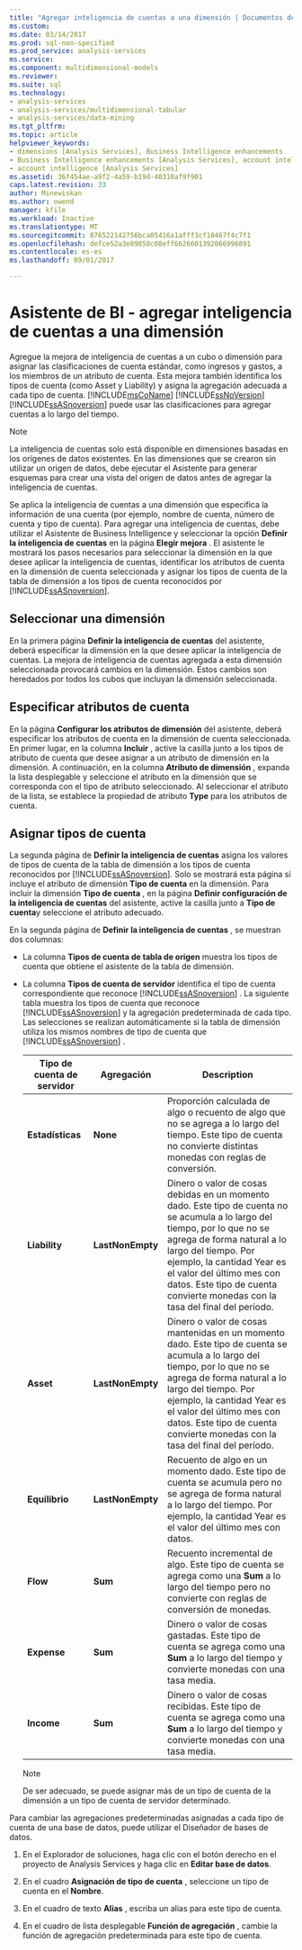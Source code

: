 ```yaml
---
title: "Agregar inteligencia de cuentas a una dimensión | Documentos de Microsoft"
ms.custom: 
ms.date: 03/14/2017
ms.prod: sql-non-specified
ms.prod_service: analysis-services
ms.service: 
ms.component: multidimensional-models
ms.reviewer: 
ms.suite: sql
ms.technology:
- analysis-services
- analysis-services/multidimensional-tabular
- analysis-services/data-mining
ms.tgt_pltfrm: 
ms.topic: article
helpviewer_keywords:
- dimensions [Analysis Services], Business Intelligence enhancements
- Business Intelligence enhancements [Analysis Services], account intelligence
- account intelligence [Analysis Services]
ms.assetid: 36f454ae-a9f2-4a59-b19d-40310af9f901
caps.latest.revision: 33
author: Minewiskan
ms.author: owend
manager: kfile
ms.workload: Inactive
ms.translationtype: MT
ms.sourcegitcommit: 876522142756bca05416a1afff3cf10467f4c7f1
ms.openlocfilehash: defce52a3e89858c08eff6626601392066996891
ms.contentlocale: es-es
ms.lasthandoff: 09/01/2017

---
```

# <a name="bi-wizard---add-account-intelligence-to-a-dimension"></a>Asistente de BI - agregar inteligencia de cuentas a una dimensión
  Agregue la mejora de inteligencia de cuentas a un cubo o dimensión para asignar las clasificaciones de cuenta estándar, como ingresos y gastos, a los miembros de un atributo de cuenta. Esta mejora también identifica los tipos de cuenta (como Asset y Liability) y asigna la agregación adecuada a cada tipo de cuenta. [!INCLUDE[msCoName](../../includes/msconame-md.md)] [!INCLUDE[ssNoVersion](../../includes/ssnoversion-md.md)] [!INCLUDE[ssASnoversion](../../includes/ssasnoversion-md.md)] puede usar las clasificaciones para agregar cuentas a lo largo del tiempo.  
  
> [!NOTE]  
>  La inteligencia de cuentas solo está disponible en dimensiones basadas en los orígenes de datos existentes. En las dimensiones que se crearon sin utilizar un origen de datos, debe ejecutar el Asistente para generar esquemas para crear una vista del origen de datos antes de agregar la inteligencia de cuentas.  
  
 Se aplica la inteligencia de cuentas a una dimensión que especifica la información de una cuenta (por ejemplo, nombre de cuenta, número de cuenta y tipo de cuenta). Para agregar una inteligencia de cuentas, debe utilizar el Asistente de Business Intelligence y seleccionar la opción **Definir la inteligencia de cuentas** en la página **Elegir mejora** . El asistente le mostrará los pasos necesarios para seleccionar la dimensión en la que desee aplicar la inteligencia de cuentas, identificar los atributos de cuenta en la dimensión de cuenta seleccionada y asignar los tipos de cuenta de la tabla de dimensión a los tipos de cuenta reconocidos por [!INCLUDE[ssASnoversion](../../includes/ssasnoversion-md.md)].  
  
## <a name="selecting-a-dimension"></a>Seleccionar una dimensión  
 En la primera página **Definir la inteligencia de cuentas** del asistente, deberá especificar la dimensión en la que desee aplicar la inteligencia de cuentas. La mejora de inteligencia de cuentas agregada a esta dimensión seleccionada provocará cambios en la dimensión. Estos cambios son heredados por todos los cubos que incluyan la dimensión seleccionada.  
  
## <a name="specifying-account-attributes"></a>Especificar atributos de cuenta  
 En la página **Configurar los atributos de dimensión** del asistente, deberá especificar los atributos de cuenta en la dimensión de cuenta seleccionada. En primer lugar, en la columna **Incluir** , active la casilla junto a los tipos de atributo de cuenta que desee asignar a un atributo de dimensión en la dimensión. A continuación, en la columna **Atributo de dimensión** , expanda la lista desplegable y seleccione el atributo en la dimensión que se corresponda con el tipo de atributo seleccionado. Al seleccionar el atributo de la lista, se establece la propiedad de atributo **Type** para los atributos de cuenta.  
  
## <a name="mapping-account-types"></a>Asignar tipos de cuenta  
 La segunda página de **Definir la inteligencia de cuentas** asigna los valores de tipos de cuenta de la tabla de dimensión a los tipos de cuenta reconocidos por [!INCLUDE[ssASnoversion](../../includes/ssasnoversion-md.md)]. Solo se mostrará esta página si incluye el atributo de dimensión **Tipo de cuenta** en la dimensión. Para incluir la dimensión **Tipo de cuenta** , en la página **Definir configuración de la inteligencia de cuentas** del asistente, active la casilla junto a **Tipo de cuenta**y seleccione el atributo adecuado.  
  
 En la segunda página de **Definir la inteligencia de cuentas** , se muestran dos columnas:  
  
-   La columna **Tipos de cuenta de tabla de origen** muestra los tipos de cuenta que obtiene el asistente de la tabla de dimensión.  
  
-   La columna **Tipos de cuenta de servidor** identifica el tipo de cuenta correspondiente que reconoce [!INCLUDE[ssASnoversion](../../includes/ssasnoversion-md.md)] . La siguiente tabla muestra los tipos de cuenta que reconoce [!INCLUDE[ssASnoversion](../../includes/ssasnoversion-md.md)] y la agregación predeterminada de cada tipo. Las selecciones se realizan automáticamente si la tabla de dimensión utiliza los mismos nombres de tipo de cuenta que [!INCLUDE[ssASnoversion](../../includes/ssasnoversion-md.md)] .  
  
    |Tipo de cuenta de servidor|Agregación|Description|  
    |-------------------------|-----------------|-----------------|  
    |**Estadísticas**|**None**|Proporción calculada de algo o recuento de algo que no se agrega a lo largo del tiempo. Este tipo de cuenta no convierte distintas monedas con reglas de conversión.|  
    |**Liability**|**LastNonEmpty**|Dinero o valor de cosas debidas en un momento dado. Este tipo de cuenta no se acumula a lo largo del tiempo, por lo que no se agrega de forma natural a lo largo del tiempo. Por ejemplo, la cantidad Year es el valor del último mes con datos. Este tipo de cuenta convierte monedas con la tasa del final del período.|  
    |**Asset**|**LastNonEmpty**|Dinero o valor de cosas mantenidas en un momento dado. Este tipo de cuenta se acumula a lo largo del tiempo, por lo que no se agrega de forma natural a lo largo del tiempo. Por ejemplo, la cantidad Year es el valor del último mes con datos. Este tipo de cuenta convierte monedas con la tasa del final del período.|  
    |**Equilibrio**|**LastNonEmpty**|Recuento de algo en un momento dado. Este tipo de cuenta se acumula pero no se agrega de forma natural a lo largo del tiempo. Por ejemplo, la cantidad Year es el valor del último mes con datos.|  
    |**Flow**|**Sum**|Recuento incremental de algo. Este tipo de cuenta se agrega como una **Sum** a lo largo del tiempo pero no convierte con reglas de conversión de monedas.|  
    |**Expense**|**Sum**|Dinero o valor de cosas gastadas. Este tipo de cuenta se agrega como una **Sum** a lo largo del tiempo y convierte monedas con una tasa media.|  
    |**Income**|**Sum**|Dinero o valor de cosas recibidas. Este tipo de cuenta se agrega como una **Sum** a lo largo del tiempo y convierte monedas con una tasa media.|  
  
    > [!NOTE]  
    >  De ser adecuado, se puede asignar más de un tipo de cuenta de la dimensión a un tipo de cuenta de servidor determinado.  
  
 Para cambiar las agregaciones predeterminadas asignadas a cada tipo de cuenta de una base de datos, puede utilizar el Diseñador de bases de datos.  
  
1.  En el Explorador de soluciones, haga clic con el botón derecho en el proyecto de Analysis Services y haga clic en **Editar base de datos**.  
  
2.  En el cuadro **Asignación de tipo de cuenta** , seleccione un tipo de cuenta en el **Nombre**.  
  
3.  En el cuadro de texto **Alias** , escriba un alias para este tipo de cuenta.  
  
4.  En el cuadro de lista desplegable **Función de agregación** , cambie la función de agregación predeterminada para este tipo de cuenta.  
  
  

